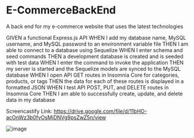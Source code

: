 # E-CommerceBackEnd

A back end for my e-commerce website that uses the latest technologies

GIVEN a functional Express.js API
WHEN I add my database name, MySQL username, and MySQL password to an environment variable file
THEN I am able to connect to a database using Sequelize
WHEN I enter schema and seed commands
THEN a development database is created and is seeded with test data
WHEN I enter the command to invoke the application
THEN my server is started and the Sequelize models are synced to the MySQL database
WHEN I open API GET routes in Insomnia Core for categories, products, or tags
THEN the data for each of these routes is displayed in a formatted JSON
WHEN I test API POST, PUT, and DELETE routes in Insomnia Core
THEN I am able to successfully create, update, and delete data in my database

Screencastify Link: https://drive.google.com/file/d/11bHO-acOnWz3b0fyOsMjDNVg9psZwZ5n/view


![image](https://user-images.githubusercontent.com/93544845/156252509-c0e70e63-ae9a-43df-8ed2-ff5cfa52956c.png)
